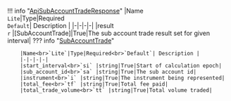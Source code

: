 !!! info "[ApiSubAccountTradeResponse](/../../schemas/api_sub_account_trade_response)"
    |Name<br>`Lite`|Type|Required<br>`Default`| Description |
    |-|-|-|-|
    |result<br>`r` |[SubAccountTrade]|True|The sub account trade result set for given interval|
    ??? info "[SubAccountTrade](/../../schemas/sub_account_trade)"
        <br>

        |Name<br>`Lite`|Type|Required<br>`Default`| Description |
        |-|-|-|-|
        |start_interval<br>`si` |string|True|Start of calculation epoch|
        |sub_account_id<br>`sa` |string|True|The sub account id|
        |instrument<br>`i` |string|True|The instrument being represented|
        |total_fee<br>`tf` |string|True|Total fee paid|
        |total_trade_volume<br>`tt` |string|True|Total volume traded|
